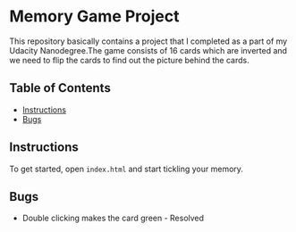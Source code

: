 # Memory Game Project
This repository basically contains a project that I completed as a part of my Udacity Nanodegree.The game consists of 16 cards which are inverted and we need to flip the cards to find out the picture behind the cards.
## Table of Contents

* [Instructions](#instructions)
* [Bugs](#bugs)

## Instructions

To get started, open `index.html` and start tickling your memory.


## Bugs
* Double clicking makes the card green - Resolved
